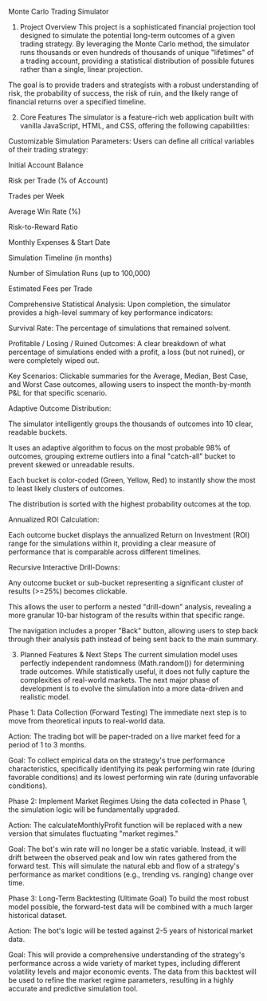 Monte Carlo Trading Simulator
1. Project Overview
This project is a sophisticated financial projection tool designed to simulate the potential long-term outcomes of a given trading strategy. By leveraging the Monte Carlo method, the simulator runs thousands or even hundreds of thousands of unique "lifetimes" of a trading account, providing a statistical distribution of possible futures rather than a single, linear projection.

The goal is to provide traders and strategists with a robust understanding of risk, the probability of success, the risk of ruin, and the likely range of financial returns over a specified timeline.

2. Core Features
The simulator is a feature-rich web application built with vanilla JavaScript, HTML, and CSS, offering the following capabilities:

Customizable Simulation Parameters: Users can define all critical variables of their trading strategy:

Initial Account Balance

Risk per Trade (% of Account)

Trades per Week

Average Win Rate (%)

Risk-to-Reward Ratio

Monthly Expenses & Start Date

Simulation Timeline (in months)

Number of Simulation Runs (up to 100,000)

Estimated Fees per Trade

Comprehensive Statistical Analysis: Upon completion, the simulator provides a high-level summary of key performance indicators:

Survival Rate: The percentage of simulations that remained solvent.

Profitable / Losing / Ruined Outcomes: A clear breakdown of what percentage of simulations ended with a profit, a loss (but not ruined), or were completely wiped out.

Key Scenarios: Clickable summaries for the Average, Median, Best Case, and Worst Case outcomes, allowing users to inspect the month-by-month P&L for that specific scenario.

Adaptive Outcome Distribution:

The simulator intelligently groups the thousands of outcomes into 10 clear, readable buckets.

It uses an adaptive algorithm to focus on the most probable 98% of outcomes, grouping extreme outliers into a final "catch-all" bucket to prevent skewed or unreadable results.

Each bucket is color-coded (Green, Yellow, Red) to instantly show the most to least likely clusters of outcomes.

The distribution is sorted with the highest probability outcomes at the top.

Annualized ROI Calculation:

Each outcome bucket displays the annualized Return on Investment (ROI) range for the simulations within it, providing a clear measure of performance that is comparable across different timelines.

Recursive Interactive Drill-Downs:

Any outcome bucket or sub-bucket representing a significant cluster of results (>=25%) becomes clickable.

This allows the user to perform a nested "drill-down" analysis, revealing a more granular 10-bar histogram of the results within that specific range.

The navigation includes a proper "Back" button, allowing users to step back through their analysis path instead of being sent back to the main summary.

3. Planned Features & Next Steps
The current simulation model uses perfectly independent randomness (Math.random()) for determining trade outcomes. While statistically useful, it does not fully capture the complexities of real-world markets. The next major phase of development is to evolve the simulation into a more data-driven and realistic model.

Phase 1: Data Collection (Forward Testing)
The immediate next step is to move from theoretical inputs to real-world data.

Action: The trading bot will be paper-traded on a live market feed for a period of 1 to 3 months.

Goal: To collect empirical data on the strategy's true performance characteristics, specifically identifying its peak performing win rate (during favorable conditions) and its lowest performing win rate (during unfavorable conditions).

Phase 2: Implement Market Regimes
Using the data collected in Phase 1, the simulation logic will be fundamentally upgraded.

Action: The calculateMonthlyProfit function will be replaced with a new version that simulates fluctuating "market regimes."

Goal: The bot's win rate will no longer be a static variable. Instead, it will drift between the observed peak and low win rates gathered from the forward test. This will simulate the natural ebb and flow of a strategy's performance as market conditions (e.g., trending vs. ranging) change over time.

Phase 3: Long-Term Backtesting (Ultimate Goal)
To build the most robust model possible, the forward-test data will be combined with a much larger historical dataset.

Action: The bot's logic will be tested against 2-5 years of historical market data.

Goal: This will provide a comprehensive understanding of the strategy's performance across a wide variety of market types, including different volatility levels and major economic events. The data from this backtest will be used to refine the market regime parameters, resulting in a highly accurate and predictive simulation tool.